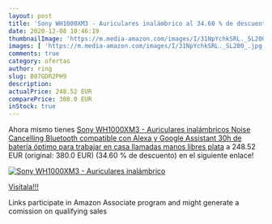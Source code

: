 ```yaml
---
layout: post
title: 'Sony WH1000XM3 - Auriculares inalámbrico al 34.60 % de descuento'
date: 2020-12-08 10:46:19
thumbnailImage: 'https://m.media-amazon.com/images/I/31NpYchkSRL._SL200_.jpg'
images: [ 'https://m.media-amazon.com/images/I/31NpYchkSRL._SL200_.jpg' ]
comments: true
category: ofertas
author: ring
slug: B07GDR2PH9
description:
actualPrice: 248.52 EUR
comparePrice: 380.0 EUR
inStock: true
---
```


Ahora mismo tienes [Sony WH1000XM3 - Auriculares inalámbricos Noise Cancelling  Bluetooth  compatible con Alexa y Google Assistant  30h de batería  óptimo para trabajar en casa  llamadas manos libres   plata](https://www.amazon.es/dp/B07GDR2PH9/?tag=tolees-21) a 248.52 EUR (original: 380.0 EUR) (34.60 %  de descuento) en el siguiente enlace!

[![Sony WH1000XM3 - Auriculares inalámbrico](https://m.media-amazon.com/images/I/31NpYchkSRL._SL200_.jpg)](https://www.amazon.es/dp/B07GDR2PH9/?tag=tolees-21)

[Visítala!!!](https://www.amazon.es/dp/B07GDR2PH9/?tag=tolees-21)

Links participate in Amazon Associate program and might generate a comission on qualifying sales
